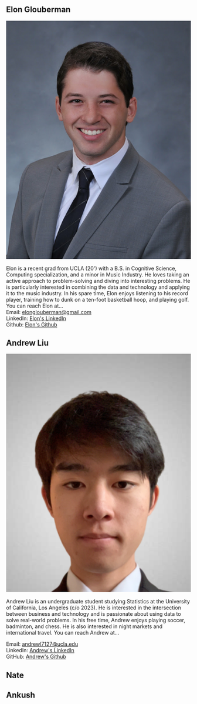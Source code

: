 ## Elon Glouberman

![Elon's photo](./images/elon.jpg "bio_photo")

Elon is a recent grad from UCLA (20') with a B.S. in Cognitive Science, Computing specialization, and a minor in Music Industry. He loves taking an active approach to problem-solving and diving into interesting problems. He is particularly interested in combining the data and technology and applying it to the music industry. In his spare time, Elon enjoys listening to his record player, training how to dunk on a ten-foot basketball hoop, and playing golf. You can reach Elon at...  
Email: elonglouberman@gmail.com  
LinkedIn: [Elon's LinkedIn](https://www.linkedin.com/in/elon-glouberman-96828a133/)  
Github: [Elon's Github](https://github.com/eglouberman)  


## Andrew Liu

![Andrew's photo](./images/andrew.png "bio_photo") 

Andrew Liu is an undergraduate student studying Statistics at the University of California, Los Angeles (c/o 2023). He is interested in the intersection between business and technology and is passionate about using data to solve real-world problems. In his free time, Andrew enjoys playing soccer, badminton, and chess. He is also interested in night markets and international travel. You can reach Andrew at...


Email: andrewl7127@ucla.edu  
LinkedIn: [Andrew's LinkedIn](https://linkedin/in/andrewl7127)  
GitHub: [Andrew's Github](https://github.com/andrewl7127)  

## Nate



## Ankush
